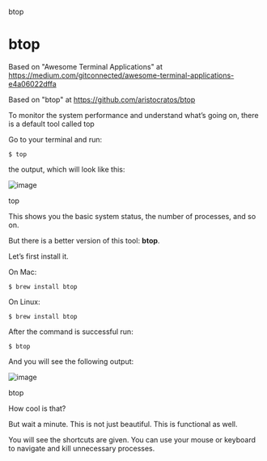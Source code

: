 btop
# btop

Based on "Awesome Terminal Applications" at https://medium.com/gitconnected/awesome-terminal-applications-e4a06022dffa

Based on "btop" at https://github.com/aristocratos/btop

To monitor the system performance and understand what’s going on, there is a default tool called top

Go to your terminal and run:

```
$ top
```

the output, which will look like this:

![image](https://github.com/vanHeemstraSystems/btop/assets/1499433/aeabfe98-3eab-4b50-90b4-5c4e59302351)

top

This shows you the basic system status, the number of processes, and so on.

But there is a better version of this tool: **btop**.

Let’s first install it.

On Mac:

```
$ brew install btop
```

On Linux:

```
$ brew install btop
```

After the command is successful run:

```
$ btop
```

And you will see the following output:

![image](https://github.com/vanHeemstraSystems/btop/assets/1499433/859cfba5-c2f5-480a-9dad-2a35c7edf972)

btop

How cool is that?

But wait a minute. This is not just beautiful. This is functional as well.

You will see the shortcuts are given. You can use your mouse or keyboard to navigate and kill unnecessary processes.


